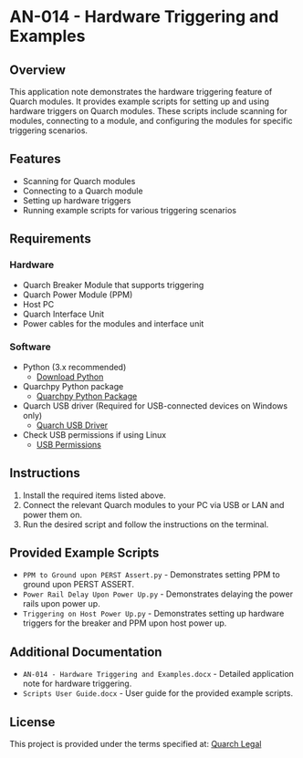 # AN-014 - Hardware Triggering and Examples

## Overview
This application note demonstrates the hardware triggering feature of Quarch modules. It provides example scripts for setting up and using hardware triggers on Quarch modules. These scripts include scanning for modules, connecting to a module, and configuring the modules for specific triggering scenarios.

## Features
- Scanning for Quarch modules
- Connecting to a Quarch module
- Setting up hardware triggers
- Running example scripts for various triggering scenarios

## Requirements

### Hardware
- Quarch Breaker Module that supports triggering
- Quarch Power Module (PPM)
- Host PC
- Quarch Interface Unit
- Power cables for the modules and interface unit

### Software
- Python (3.x recommended)
  - [Download Python](https://www.python.org/downloads/)
- Quarchpy Python package
  - [Quarchpy Python Package](https://quarch.com/products/quarchpy-python-package/)
- Quarch USB driver (Required for USB-connected devices on Windows only)
  - [Quarch USB Driver](https://quarch.com/downloads/drivers/)
- Check USB permissions if using Linux
  - [USB Permissions](https://quarch.com/support/faqs/usb/)

## Instructions

1. Install the required items listed above.
2. Connect the relevant Quarch modules to your PC via USB or LAN and power them on.
3. Run the desired script and follow the instructions on the terminal.

## Provided Example Scripts

- `PPM to Ground upon PERST Assert.py` - Demonstrates setting PPM to ground upon PERST ASSERT.
- `Power Rail Delay Upon Power Up.py` - Demonstrates delaying the power rails upon power up.
- `Triggering on Host Power Up.py` - Demonstrates setting up hardware triggers for the breaker and PPM upon host power up.

## Additional Documentation
- `AN-014 - Hardware Triggering and Examples.docx` - Detailed application note for hardware triggering.
- `Scripts User Guide.docx` - User guide for the provided example scripts.

## License
This project is provided under the terms specified at:
[Quarch Legal](https://quarch.com/legal/)